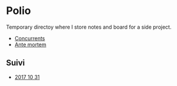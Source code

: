 # Polio

Temporary directoy where I store notes and board for a side project.

- [Concurrents](/Concurrents.md)
- [Ante mortem](/Ante-mortem.md)

## Suivi

- [2017 10 31](/suivi/2017-10-31.md)
